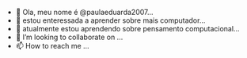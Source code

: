 - 👋 Ola, meu nome é @paulaeduarda2007...
- 👀 estou enteressada a aprender sobre mais computador...
- 🌱 atualmente estou aprendendo sobre pensamento computacional...
- 💞️ I’m looking to collaborate on ...
- 📫 How to reach me ...

<!---
paulaeduarda2007/paulaeduarda2007 is a ✨ special ✨ repository because its `README.md` (this file) appears on your GitHub profile.
You can click the Preview link to take a look at your changes.
--->

